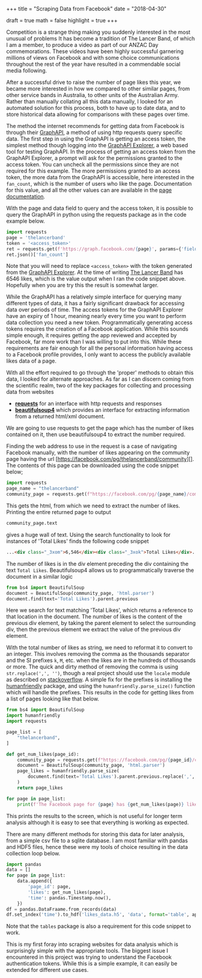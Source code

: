 +++
title = "Scraping Data from Facebook"
date = "2018-04-30"

draft = true
math = false
highlight = true
+++

Competition is a strange thing
making you suddenly interested in the most unusual of problems
It has become a tradition of The Lancer Band,
of which I am a member,
to produce a video as part of our ANZAC Day commemorations.
These videos have been highly successful
garnering millions of views on Facebook and
with some choice communications throughout the rest of the year
have resulted in a commendable social media following.

After a successful drive to raise the number of page likes this year,
we became more interested in how we compared to other similar pages,
from other service bands in Australia,
to other units of the Australian Army.
Rather than manually collating all this data manually,
I looked for an automated solution for this process,
both to have up to date data,
and to store historical data
allowing for comparisons with these pages over time.

The method the internet recommends for getting data from Facebook
is through their [GraphAPI][graph-api],
a method of using http requests query specific data.
The first step in using the GraphAPI is getting an access token,
the simplest method though logging into the [GraphAPI Explorer][graph-api explorer],
a web based tool for testing GraphAPI.
In the process of getting an access token from the GraphAPI Explorer,
a prompt will ask for the permissions granted to the access token.
You can uncheck all the permissions since they are not required for this example.
The more permissions granted to an access token,
the more data from the GraphAPI is accessible,
here interested in the `fan_count`, which is the number of users who like the page.
Documentation for this value,
and all the other values can are available in the [page documentation][graph-api page ref].

With the page and data field to query and the access token,
it is possible to query the GraphAPI in python
using the requests package as in the code example below.

```python
import requests
page = 'thelancerband'
token = '<access_token>'
ret = requests.get(f'https://graph.facebook.com/{page}', params={'fields': 'fan_count', 'access_token': token})
ret.json()['fan_count']
```

Note that you will need to replace `<access_token>` with the token
generated from the [GraphAPI Explorer][graph-api explorer].
At the time of writing [The Lancer Band][thelancerband] has 6546 likes,
which is the value output when I ran the code snippet above.
Hopefully when you are try this the result is somewhat larger.

While the GraphAPI has a relatively simple interface for querying
many different types of data,
it has a fairly significant drawback for accessing data over periods of time.
The access tokens for the GraphAPI Explorer have an expiry of 1 hour,
meaning nearly every time you want to perform data collection you need a new token.
Programmatically generating access tokens requires the creation of a Facebook application.
While this sounds simple enough,
it requires getting the app reviewed and accepted by Facebook,
far more work than I was willing to put into this.
While these requirements are fair enough for all the personal information
having access to a Facebook profile provides,
I only want to access the publicly available likes data of a page.

With all the effort required
to go through the 'proper' methods to obtain this data,
I looked for alternate approaches.
As far as I can discern coming from the scientific realm,
two of the key packages for collecting and processing data from websites

- **[requests][]** for an interface with http requests and responses
- **[beautifulsoup4][]** which provides an interface
    for extracting information from a returned html/xml document.

We are going to use requests to get the page which has the number of likes contained on it,
then use beautifulsoup4 to extract the number required.

Finding the web address to use in the request is a case of navigating Facebook manually,
with the number of likes appearing on the community page
having the url [https://facebook.com/pg/thelancerband/community][].
The contents of this page can be downloaded using the code snippet below;

```python
import requests
page_name = "thelancerband"
community_page = requests.get(f"https://facebook.com/pg/{page_name}/community")
```

This gets the html,
from which we need to extract the number of likes.
Printing the entire returned page to output

```python
community_page.text
```

gives a huge wall of text.
Using the search functionality to look for instances of 'Total Likes'
finds the following code snippet


```html
...<div class="_3xom">6,546</div><div class="_3xok">Total Likes</div>...
```

The number of likes is in the div element preceding the div containing the text `Total Likes`.
Beautifulsoup4 allows us to programmatically traverse the document in a similar logic

```python
from bs4 import BeautifulSoup
document = BeautifulSoup(community_page, 'html.parser')
document.find(text='Total Likes').parent.previous
```

Here we search for text matching 'Total Likes',
which returns a reference to that location in the document.
The number of likes is the content of the previous div element,
by taking the parent element to select the surrounding div,
then the previous element we extract the value of the previous div element.

With the total number of likes as string,
we need to reformat it to convert to an integer.
This involves removing the comma as the thousands separator and
the SI prefixes `k`, `M`, etc. when the likes are in the hundreds of thousands or more.
The quick and dirty method of removing the comma is using `str.replace(',', '')`,
though a real project should use the `locale` module as described on [stackoverflow][locale commas].
A simple fix for the prefixes is installing the [humanfriendly][] package,
and using the `humanfriendly.parse_size()` function which will handle the prefixes.
This results in the code for getting likes from a list of pages looking like that below.

```python
from bs4 import BeautifulSoup
import humanfriendly
import requests

page_list = [
    "thelancerband",
]

def get_num_likes(page_id):
    community_page = requests.get(f"https://facebook.com/pg/{page_id}/community")
    document = BeautifulSoup(community_page, 'html.parser')
    page_likes = humanfriendly.parse_size(
        document.find(text='Total Likes').parent.previous.replace(',', '')
    )
    return page_likes

for page in page_list:
    print(f'The Facebook page for {page} has {get_num_likes(page)} likes')
```

This prints the results to the screen,
which is not useful for longer term analysis
although it is easy to see that everything is working as expected.

There are many different methods for storing this data for later analysis,
from a simple csv file to a sqlite database.
I am most familiar with pandas and HDF5 files,
hence these were my tools of choice
resulting in the data collection loop below.

```python
import pandas
data = []
for page in page_list:
    data.append({
        'page_id': page,
        'likes': get_num_likes(page),
        'time': pandas.Timestamp.now(),
    })
df = pandas.DataFraame.from_records(data)
df.set_index('time').to_hdf('likes_data.h5', 'data', format='table', append=True)
```

Note that the `tables` package is also a requirement for this code snippet to work.

This is my first foray into scraping websites for data analysis
which is surprisingly simple with the appropriate tools.
The biggest issue I encountered in this project
was trying to understand the Facebook authentication tokens.
While this is a simple example,
it can easily be extended for different use cases.


[graph-api]: https://developers.facebook.com/docs/graph-api
[graph-api explorer]: https://developers.facebook.com/tools/explorer/
[graph-api page ref]: https://developers.facebook.com/docs/graph-api/reference/page
[thelancerband]: https://facebook.com/thelancerband
[thelancerband community]: https://facebook.com/pg/thelancerband/community
[beautifulsoup4]: https://www.crummy.com/software/BeautifulSoup/bs4/doc/
[requests]: http://docs.python-requests.org/en/master/
[locale commas]: https://stackoverflow.com/questions/1779288/how-do-i-use-python-to-convert-a-string-to-a-number-if-it-has-commas-in-it-as-th
[humanfriendly]: https://pypi.org/project/humanfriendly/
[lancerband likes]: https://github.com/malramsay64/lancerband-likes
